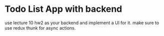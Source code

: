 # Todo List App with backend

use lecture 10 hw2 as your backend and implement a UI for it. make sure to use redux thunk for async actions.
